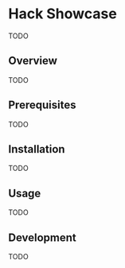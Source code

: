 # Hack Showcase

TODO

## Overview

TODO

## Prerequisites

TODO

## Installation

TODO

## Usage

TODO

## Development

TODO

